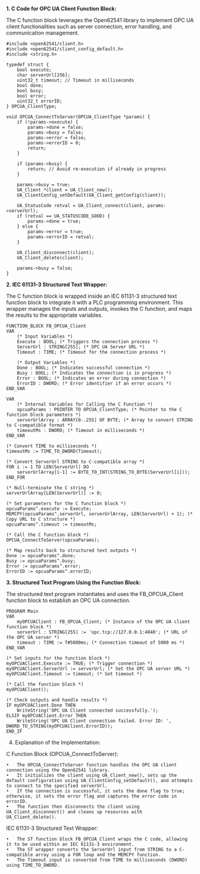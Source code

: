 **1. C Code for OPC UA Client Function Block:**

The C function block leverages the Open62541 library to implement OPC UA client functionalities such as server connection, error handling, and communication management.
```
#include <open62541/client.h>
#include <open62541/client_config_default.h>
#include <string.h>

typedef struct {
    bool execute;
    char serverUrl[256];
    uint32_t timeout; // Timeout in milliseconds
    bool done;
    bool busy;
    bool error;
    uint32_t errorID;
} OPCUA_ClientType;

void OPCUA_ConnectToServer(OPCUA_ClientType *params) {
    if (!params->execute) {
        params->done = false;
        params->busy = false;
        params->error = false;
        params->errorID = 0;
        return;
    }

    if (params->busy) {
        return; // Avoid re-execution if already in progress
    }

    params->busy = true;
    UA_Client *client = UA_Client_new();
    UA_ClientConfig_setDefault(UA_Client_getConfig(client));

    UA_StatusCode retval = UA_Client_connect(client, params->serverUrl);
    if (retval == UA_STATUSCODE_GOOD) {
        params->done = true;
    } else {
        params->error = true;
        params->errorID = retval;
    }

    UA_Client_disconnect(client);
    UA_Client_delete(client);

    params->busy = false;
}
```

**2. IEC 61131-3 Structured Text Wrapper:**

The C function block is wrapped inside an IEC 61131-3 structured text function block to integrate it with a PLC programming environment. This wrapper manages the inputs and outputs, invokes the C function, and maps the results to the appropriate variables.
```
FUNCTION_BLOCK FB_OPCUA_Client
VAR
    (* Input Variables *)
    Execute : BOOL; (* Triggers the connection process *)
    ServerUrl : STRING[255]; (* OPC UA Server URL *)
    Timeout : TIME; (* Timeout for the connection process *)

    (* Output Variables *)
    Done : BOOL; (* Indicates successful connection *)
    Busy : BOOL; (* Indicates the connection is in progress *)
    Error : BOOL; (* Indicates an error during connection *)
    ErrorID : DWORD; (* Error identifier if an error occurs *)
END_VAR

VAR
    (* Internal Variables for Calling the C Function *)
    opcuaParams : POINTER TO OPCUA_ClientType; (* Pointer to the C function block parameters *)
    serverUrlArray : ARRAY[0..255] OF BYTE; (* Array to convert STRING to C-compatible format *)
    timeoutMs : DWORD; (* Timeout in milliseconds *)
END_VAR

(* Convert TIME to milliseconds *)
timeoutMs := TIME_TO_DWORD(Timeout);

(* Convert ServerUrl STRING to C-compatible array *)
FOR i := 1 TO LEN(ServerUrl) DO
    serverUrlArray[i-1] := BYTE_TO_INT(STRING_TO_BYTE(ServerUrl[i]));
END_FOR

(* Null-terminate the C string *)
serverUrlArray[LEN(ServerUrl)] := 0;

(* Set parameters for the C function block *)
opcuaParams^.execute := Execute;
MEMCPY(opcuaParams^.serverUrl, serverUrlArray, LEN(ServerUrl) + 1); (* Copy URL to C structure *)
opcuaParams^.timeout := timeoutMs;

(* Call the C function block *)
OPCUA_ConnectToServer(opcuaParams);

(* Map results back to structured text outputs *)
Done := opcuaParams^.done;
Busy := opcuaParams^.busy;
Error := opcuaParams^.error;
ErrorID := opcuaParams^.errorID;
```

**3. Structured Text Program Using the Function Block:**

The structured text program instantiates and uses the FB_OPCUA_Client function block to establish an OPC UA connection.
```
PROGRAM Main
VAR
    myOPCUAClient : FB_OPCUA_Client; (* Instance of the OPC UA client function block *)
    serverUrl : STRING[255] := 'opc.tcp://127.0.0.1:4840'; (* URL of the OPC UA server *)
    timeout : TIME := T#5000ms; (* Connection timeout of 5000 ms *)
END_VAR

(* Set inputs for the function block *)
myOPCUAClient.Execute := TRUE; (* Trigger connection *)
myOPCUAClient.ServerUrl := serverUrl; (* Set the OPC UA server URL *)
myOPCUAClient.Timeout := timeout; (* Set timeout *)

(* Call the function block *)
myOPCUAClient();

(* Check outputs and handle results *)
IF myOPCUAClient.Done THEN
    WriteString('OPC UA Client connected successfully.');
ELSIF myOPCUAClient.Error THEN
    WriteString('OPC UA Client connection failed. Error ID: ', DWORD_TO_STRING(myOPCUAClient.ErrorID));
END_IF
```

4. Explanation of the Implementation:

C Function Block (OPCUA_ConnectToServer):

	•	The OPCUA_ConnectToServer function handles the OPC UA client connection using the Open62541 library.
	•	It initializes the client using UA_Client_new(), sets up the default configuration using UA_ClientConfig_setDefault(), and attempts to connect to the specified serverUrl.
	•	If the connection is successful, it sets the done flag to true; otherwise, it sets the error flag and captures the error code in errorID.
	•	The function then disconnects the client using UA_Client_disconnect() and cleans up resources with UA_Client_delete().

IEC 61131-3 Structured Text Wrapper:

	•	The ST function block FB_OPCUA_Client wraps the C code, allowing it to be used within an IEC 61131-3 environment.
	•	The ST wrapper converts the ServerUrl input from STRING to a C-compatible array using a FOR loop and the MEMCPY function.
	•	The Timeout input is converted from TIME to milliseconds (DWORD) using TIME_TO_DWORD.
